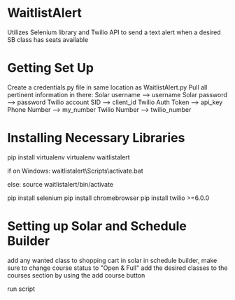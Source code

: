 # WaitlistAlert
Utilizes Selenium library and Twilio API to send a text alert when a desired SB class has seats available

# Getting Set Up

Create a credentials.py file in same location as WaitlistAlert.py
Pull all pertinent information in there:
Solar username --> username
Solar password --> password
Twilio account SID --> client_id
Twilio Auth Token --> api_key
Phone Number --> my_number
Twilio Number --> twilio_number

# Installing Necessary Libraries

pip install virtualenv
virtualenv waitlistalert

if on Windows:
  waitlistalert\Scripts\activate.bat

else:
  source waitlistalert/bin/activate
  
pip install selenium
pip install chromebrowser
pip install twilio >=6.0.0

# Setting up Solar and Schedule Builder

add any wanted class to shopping cart in solar 
in schedule builder, make sure to change course status to "Open & Full"
add the desired classes to the courses section by using the add course button

run script
